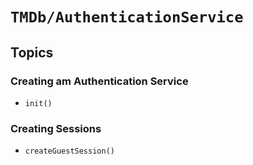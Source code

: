 # ``TMDb/AuthenticationService``

## Topics

### Creating am Authentication Service

- ``init()``

### Creating Sessions

- ``createGuestSession()``
